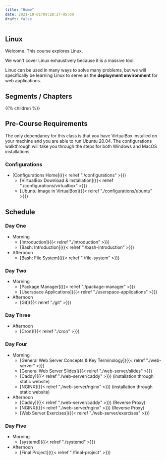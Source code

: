 ```yaml
---
title: "Home"
date: 2021-10-01T09:28:27-05:00
draft: false
---
```


## Linux

Welcome. This course explores Linux.

We won't cover Linux exhaustively because it is a massive tool. 

Linux can be used in many ways to solve many problems, but we will specifically be learning Linux to serve as the **deployment environment** for web applications.

## Segments / Chapters

{{% children %}}

## Pre-Course Requirements

The only dependancy for this class is that you have VirtualBox installed on your machine and you are able to run Ubuntu 20.04. The configurations walkthrough will take you through the steps for both Windows and MacOS installations.

### Configurations

- [Configurations Home]({{< relref "./configurations" >}})
  - [VirtualBox Download & Installation]({{< relref "./configurations/virtualbox" >}})
  - [Ubuntu Image in VirtualBox]({{< relref "./configurations/ubuntu" >}})

## Schedule

### Day One

- Morning
  - [Introduction]({{< relref "./introduction" >}})
  - [Bash: Introduction]({{< relref "./bash-introduction" >}})
- Afternoon
  - [Bash: File System]({{< relref "./file-system" >}})

### Day Two

- Morning
  - [Package Manager]({{< relref "./package-manager" >}})
  - [Userspace Applications]({{< relref "./userspace-applications" >}})
- Afternoon
  - [Git]({{< relref "./git" >}})

### Day Three

- Afternoon
  - [Cron]({{< relref "./cron" >}})

### Day Four

- Morning
  - [General Web Server Concepts & Key Terminology]({{< relref "./web-server" >}})
  - [General Web Server Slides]({{< relref "./web-server/slides" >}})
  - [Caddy]({{< relref "./web-server/caddy" >}}) (installation through static website)
  - [NGINX]({{< relref "./web-server/nginx" >}}) (installation through static website)
- Afternoon
  - [Caddy]({{< relref "./web-server/caddy" >}}) (Reverse Proxy)
  - [NGINX]({{< relref "./web-server/nginx" >}}) (Reverse Proxy)
  - [Web Server Exercises]({{< relref "./web-server/exercises" >}})

### Day Five

- Morning
  - [systemd]({{< relref "./systemd" >}})
- Afternoon
  - [Final Project]({{< relref "./final-project" >}})
